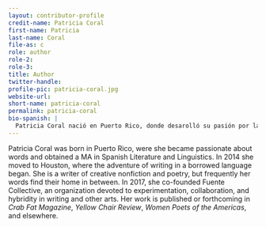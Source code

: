 ```yaml
---
layout: contributor-profile
credit-name: Patricia Coral
first-name: Patricia
last-name: Coral
file-as: c
role: author
role-2:
role-3:
title: Author
twitter-handle:
profile-pic: patricia-coral.jpg
website-url:
short-name: patricia-coral
permalink: patricia-coral
bio-spanish: |
  Patricia Coral nació en Puerto Rico, donde desarolló su pasión por las palabras y obtuvo una maestría en Literatura Hispana y Lingüística. En 2014 se mudó a Houston, donde empezó la aventura de escribir en un idioma prestado. Es escritora de no-ficción y poesía, pero con frecuencia sus palabras encuentran hogar entre medio de ambos géneros. En 2017, cofundó Fuente Collective, una organización que se dedica a la experimentación, colaboración, e hibridismo en la escritura creativa y otras artes. Su trabajo en inglés ha sido publicado en _Crab Fat Magazine_, _Yellow Chair Review_, _Women Poets of the Americas_, y otras.
---
```

Patricia Coral was born in Puerto Rico, were she became passionate about words and obtained a MA in Spanish Literature and Linguistics. In 2014 she moved to Houston, where the adventure of writing in a borrowed language began. She is a writer of creative nonfiction and poetry, but frequently her words find their home in between. In 2017, she co-founded Fuente Collective, an organization devoted to experimentation, collaboration, and hybridity in writing and other arts. Her work is published or forthcoming in _Crab Fat Magazine_, _Yellow Chair Review_, _Women Poets of the Americas_, and elsewhere.
